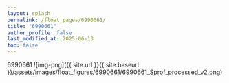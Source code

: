 ```yaml
---
layout: splash
permalink: /float_pages/6990661/
title: "6990661"
author_profile: false
last_modified_at: 2025-06-13
toc: false
---
```

 
6990661
![img-png]({{ site.url }}{{ site.baseurl }}/assets/images/float_figures/6990661/6990661_Sprof_processed_v2.png)